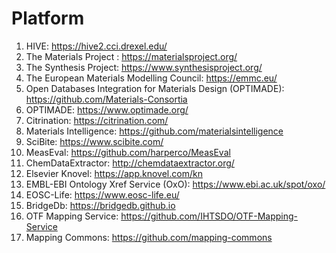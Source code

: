 # Platform
1. HIVE: https://hive2.cci.drexel.edu/
2. The Materials Project : https://materialsproject.org/
3. The Synthesis Project: https://www.synthesisproject.org/
4. The European Materials Modelling Council: https://emmc.eu/
5. Open Databases Integration for Materials Design (OPTIMADE): https://github.com/Materials-Consortia
6. OPTIMADE: https://www.optimade.org/
7. Citrination: https://citrination.com/
8. Materials Intelligence: https://github.com/materialsintelligence
9. SciBite: https://www.scibite.com/
10. MeasEval: https://github.com/harperco/MeasEval
11. ChemDataExtractor: http://chemdataextractor.org/
12. Elsevier Knovel: https://app.knovel.com/kn
13. EMBL-EBI Ontology Xref Service (OxO): https://www.ebi.ac.uk/spot/oxo/
14. EOSC-Life: https://www.eosc-life.eu/
15. BridgeDb: https://bridgedb.github.io
16. OTF Mapping Service: https://github.com/IHTSDO/OTF-Mapping-Service
17. Mapping Commons: https://github.com/mapping-commons
